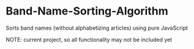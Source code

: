 # Band-Name-Sorting-Algorithm
Sorts band names (without alphabetizing articles) using pure JavaScript

NOTE: current project, so all functionality may not be included yet
